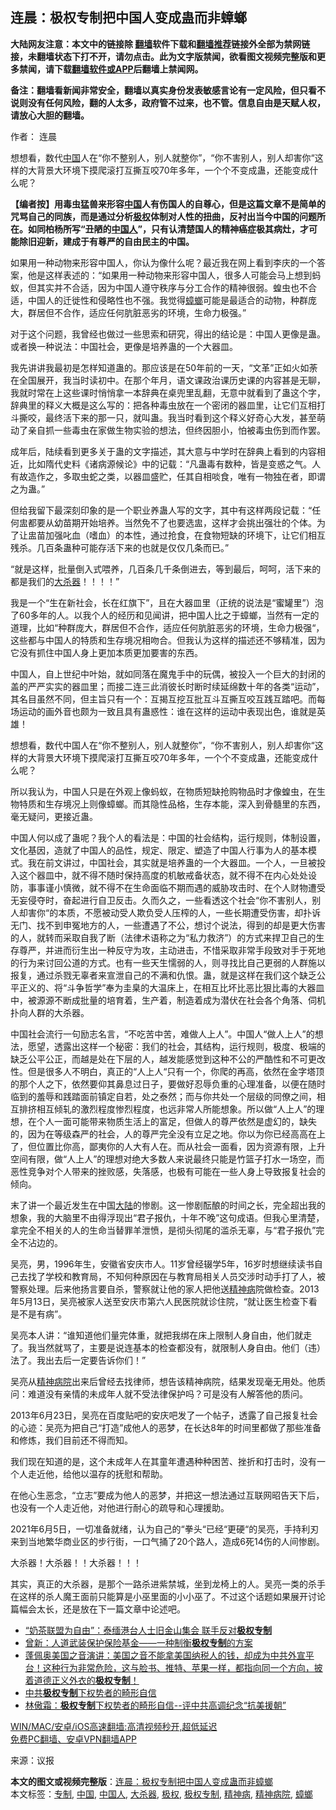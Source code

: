  <h2>连晨：极权专制把中国人变成蛊而非蟑螂</h2> <p class="notice"><b>大陆网友注意：本文中的链接除 <a href="https://github.com/bannedbook/fanqiang" >翻墙</a>软件下载和<a href="https://github.com/killgcd/justmysocks/blob/master/README.md">翻墙推荐</a>链接外全部为禁网链接，未翻墙状态下打不开，请勿点击。此为文字版禁闻，欲看图文视频完整版和更多禁闻，请下载<a href="https://github.com/bannedbook/fanqiang">翻墙软件或APP</a>后翻墙上禁闻网。</p><p>备注：翻墙看新闻非常安全，翻墙以真实身份发表敏感言论有一定风险，但只看不说则没有任何风险，翻的人太多，政府管不过来，也不管。信息自由是天赋人权，请放心大胆的翻墙。</b></p>  <div class="entry"> <p>作者： 连晨</p> <p id="summary">想想看，数代<span class='wp_keywordlink_affiliate'><a href="https://www.bannedbook.org/" title="中国" target="_blank">中国</a></span>人在“你不整别人，别人就整你”，“你不害别人，别人却害你“这样的大背景大环境下摸爬滚打互撕互咬70年多年，一个个不变成蛊，还能变成什么呢？</p> <p id="conimg"><strong>【编者按】用毒虫猛兽来形容<a href="https://www.bannedbook.org/bnews/tag/%E4%B8%AD%E5%9B%BD/" class="st_tag internal_tag" rel="tag" title="标签 中国 下的日志">中国</a>人有伤国人的自尊心，但是这篇文章不是简单的咒骂自己的同族，而是通过分析<a href="https://www.bannedbook.org/bnews/tag/%e6%9e%81%e6%9d%83/" class="st_tag internal_tag" rel="tag" title="标签 极权 下的日志">极权</a>体制对人性的扭曲，反衬出当今中国的问题所在。如同柏杨所写“丑陋的<a href="https://www.bannedbook.org/bnews/tag/%e4%b8%ad%e5%9b%bd%e4%ba%ba/" class="st_tag internal_tag" rel="tag" title="标签 中国人 下的日志">中国人</a>”，只有认清楚国人的精神癌症极其病灶，才可能除旧迎新，建成于有尊严的自由民主的中国。</strong></p> <p>如果用一种动物来形容中国人，你认为像什么呢？最近我在网上看到李庆的一个答案，他是这样表述的：“如果用一种动物来形容中国人，很多人可能会马上想到蚂蚁，但其实并不合适，因为中国人遵守秩序与分工合作的精神很弱。蝗虫也不合适，中国人的迁徙性和侵略性也不强。我觉得<a href="https://www.bannedbook.org/bnews/tag/%e8%9f%91%e8%9e%82/" class="st_tag internal_tag" rel="tag" title="标签 蟑螂 下的日志">蟑螂</a>可能是最适合的动物，种群庞大，群居但不合作，适应任何肮脏恶劣的环境，生命力极强。”</p> <p>对于这个问题，我曾经也做过一些思索和研究，得出的结论是：中国人更像是蛊。或者换一种说法：中国社会，更像是培养蛊的一个大器皿。</p> <p>我先讲讲我最初是怎样知道蛊的。那应该是在50年前的一天，“文革”正如火如荼在全国展开，我当时读初中。在那个年月，语文课政治课历史课的内容甚是无聊，我就时常在上这些课时悄悄拿一本辞典在桌兜里乱翻，无意中就看到了蛊这个字，辞典里的释义大概是这么写的：把各种毒虫放在一个密闭的器皿里，让它们互相打斗撕咬，最终活下来的那一只，就叫蛊。我当时看到这个释义好奇心大发，甚至萌动了亲自抓一些毒虫在家做生物实验的想法，但终因胆小，怕被毒虫伤到而作罢。</p>  <p>成年后，陆续看到更多关于蛊的文字描述，其大意与中学时在辞典上看到的内容相近，比如隋代史料《诸病源候论》中的记载：“凡蛊毒有数种，皆是变惑之气。人有故造作之，多取虫蛇之类，以器皿盛贮，任其自相啖食，唯有一物独在者，即谓之为蛊。”</p> <p>但给我留下最深刻印象的是一个职业养蛊人写的文字，其中有这样两段记载：“任何盅都要从幼苗期开始培养。当然免不了也要选盅，这样才会挑出强壮的个体。为了让盅苗加强叱血（嗜血）的本性，通过抢食，在食物短缺的环境下，让它们相互残杀。几百条蛊种可能存活下来的也就是仅仅几条而已。”</p> <p>“就是这样，批量倒入式喂养，几百条几千条倒进去，等到最后，呵呵，活下来的都是我们的<a href="https://www.bannedbook.org/bnews/tag/%e5%a4%a7%e6%9d%80%e5%99%a8/" class="st_tag internal_tag" rel="tag" title="标签 大杀器 下的日志">大杀器</a>！！！！”</p> <p>我是一个“生在新社会，长在红旗下”，且在大器皿里（正统的说法是“蜜罐里”）泡了60多年的人。以我个人的经历和见闻讲，把中国人比之于蟑螂，当然有一定的道理，比如“种群庞大，群居但不合作，适应任何肮脏恶劣的环境，生命力极强“，这些都与中国人的特质和生存境况相吻合。但我认为这样的描述还不够精准，因为它没有抓住中国人身上更加本质更加要害的东西。</p> <p>中国人，自上世纪中叶始，就如同落在魔鬼手中的玩偶，被投入一个巨大的封闭的盖的严严实实的器皿里；而接二连三此消彼长时断时续延绵数十年的各类“运动”，其名目虽然不同，但主旨只有一个：互揭互挖互批互斗互撕互咬互践互踏吧。而每场运动的画外音也颇为一致且具有蛊惑性：谁在这样的运动中表现出色，谁就是英雄！</p> <p>想想看，数代中国人在“你不整别人，别人就整你”，“你不害别人，别人却害你“这样的大背景大环境下摸爬滚打互撕互咬70年多年，一个个不变成蛊，还能变成什么呢？</p>  <p>所以我认为，中国人只是在外观上像蚂蚁，在物质短缺抢购物品时才像蝗虫，在生物特质和生存境况上则像蟑螂。而其隐性品格，生存本能，深入到骨髓里的东西，毫无疑问，更接近蛊。</p> <p>中国人何以成了蛊呢？我个人的看法是：中国的社会结构，运行规则，体制设置，文化基因，造就了中国人的品性，规定、限定、塑造了中国人行事为人的基本模式。我在前文讲过，中国社会，其实就是培养蛊的一个大器皿。一个人，一旦被投入这个器皿中，就不得不随时保持高度的机敏戒备状态，就不得不在内心处处设防，事事谨小慎微，就不得不在生命面临不期而遇的威胁攻击时、在个人财物遭受无妄侵夺时，奋起进行自卫反击。久而久之，一些看透这个社会“你不害别人，别人却害你“的本质，不愿被动受人欺负受人压榨的人，一些长期遭受伤害，却扑诉无门、找不到申冤地方的人，一些遭遇了不公，想讨个说法，得到的却是更大伤害的人，就转而采取自我了断（法律术语称之为“私力救济”）的方式来捍卫自己的生存尊严，并进而衍生出一种反守为攻，主动进击，不惜采取非常手段致对手于死地的行为来讨回公道的方式。也有一些天生懦弱的人，则寻找比自己更弱的人群施以报复，通过杀戮无辜者来宣泄自己的不满和仇恨。蛊，就是这样在我们这个缺乏公平正义的、将“斗争哲学”奉为圭臬的大温床上，在相互比坏比恶比狠比毒的大器皿中，被源源不断成批量的培育着，生产着，制造着成为潜伏在社会各个角落、伺机扑向人群的大杀器。</p> <p>中国社会流行一句励志名言，“不吃苦中苦，难做人上人”。中国人“做人上人”的想法，愿望，透露出这样一个秘密：我们的社会，其结构，运行规则，极度、极端的缺乏公平公正，而越是处在下层的人，越发能感觉到这种不公的严酷性和不可更改性。但是很多人不明白，真正的“人上人“只有一个，你爬的再高，依然在金字塔顶的那个人之下，依然要仰其鼻息过日子，要做好忍辱负重的心理准备，以便在随时临到的羞辱和践踏面前镇定自若，处之泰然；而与你共处一个层级的同僚之间，相互排挤相互倾轧的激烈程度惨烈程度，也远非常人所能想象。所以做“人上人”的理想，在个人一面可能带来物质生活上的富足，但做人的尊严依然是虚幻的，缺失的，因为在等级森严的社会，人的尊严完全没有立足之地。你以为你已经高高在上了，但位置比你高，鄙夷你的人大有人在。而从社会一面看，因为资源有限，上升空间有限，做“人上人”的理想对绝大多数人来说最终只能是竹篮子打水一场空，而恶性竞争对个人带来的挫败感，失落感，也极有可能在一些人身上导致报复社会的倾向。</p> <p>末了讲一个最近发生在中国<span class='wp_keywordlink_affiliate'><a href="https://www.bannedbook.org/" title="大陆" target="_blank">大陆</a></span>的惨剧。这一惨剧酝酿的时间之长，完全超出我的想象，我的大脑里不由得浮现出“君子报仇，十年不晚”这句成语。但我心里清楚，拿完全不相关的人的生命当替罪羊泄愤，是彻头彻尾的滥杀无辜，与“君子报仇”完全不沾边的。</p> <p>吴亮，男，1996年生，安徽省安庆市人。11岁曾经辍学5年，16岁时想继续读书自己去找了学校和教育局，不知何种原因在与教育局相关人员交涉时动手打了人，被警察处理。后来他扬言要自杀，警察就让他的家人把他送<a href="https://www.bannedbook.org/bnews/tag/%e7%b2%be%e7%a5%9e%e7%97%85/" class="st_tag internal_tag" rel="tag" title="标签 精神病 下的日志">精神病</a>院做检查。2013年5月13日，吴亮被家人送至安庆市第六人民医院就诊住院，“就让医生检查下看是不是有病”。</p> <p>吴亮本人讲：“谁知道他们量完体重，就把我绑在床上限制人身自由，他们就走了。我当然就骂了，主要是说连基本的检查都没有，就限制人身自由。他们（违）法了。我出去后一定要告诉你们！”</p>  <p>吴亮从<a href="https://www.bannedbook.org/bnews/tag/%e7%b2%be%e7%a5%9e%e7%97%85%e9%99%a2/" class="st_tag internal_tag" rel="tag" title="标签 精神病院 下的日志">精神病院</a>出来后曾经去找律师，想告该精神病院，结果发现毫无用处。他质问：难道没有亲情的未成年人就不受法律保护吗？可是没有人解答他的质问。</p> <p>2013年6月23日，吴亮在百度贴吧的安庆吧发了一个帖子，透露了自己报复社会的心迹：吴亮为把自己“打造”成他人的恶梦，在长达8年的时间里都做了那些准备和修炼，我们目前还不得而知。</p> <p>我们现在知道的是，这个未成年人在其童年遭遇种种困苦、挫折和打击时，没有一个人走近他，给他以温存的抚慰和帮助。</p> <p>在他心生恶念，“立志”要成为他人的恶梦，并把这一想法通过互联网昭告天下后，也没有一个人走近他，对他进行耐心的疏导和心理援助。</p> <p>2021年6月5日，一切准备就绪，认为自己的“拳头“已经“更硬“的吴亮，手持利刃来到当地繁华商业区的步行街，一口气捅了20个路人，造成6死14伤的人间惨剧。</p> <p>大杀器！大杀器！！大杀器！！！</p>  <p>其实，真正的大杀器，是那个一路杀进紫禁城，坐到龙椅上的人。吴亮一类的杀手在这样的杀人魔王面前只能算是小巫里面的小小巫了。不过这个话题如果展开讨论篇幅会太长，还是放在下一篇文章中论述吧。</p> <ul class='op-related-articles' title='相关阅读'> <li><a href='https://www.bannedbook.org/bnews/baitai/20210426/1533874.html' target='_blank'>“奶茶联盟为自由”：泰缅港台人士旧金山集会 联手反对<b>极权专制</b></a></li> <li><a href='https://www.bannedbook.org/bnews/comments/20210222/1491779.html' target='_blank'>曾新：人道武装保护保险基金——一种制衡<b>极权专制</b>的方案</a></li> <li><a href='https://www.bannedbook.org/bnews/bannedvideo/20210112/1465948.html' target='_blank'>蓬佩奥美国之音演讲：美国之音不能拿美国纳税人的钱，却成为中共外宣平台！这种行为非常危险，这与脸书、推特、苹果一样，都指向同一个方向，披着道德正义外衣的<b>极权专制</b>！</a></li> <li><a href='https://www.bannedbook.org/bnews/comments/20201102/1424435.html' target='_blank'>中共<b>极权专制</b>下权势者的畸形自信</a></li> <li><a href='https://www.bannedbook.org/bnews/baitai/20201101/1423579.html' target='_blank'>林傲霜：<b>极权专制</b>下权势者的畸形自信--评中共高调纪念“抗美援朝”</a></li> </ul> <p class="texttj"> <a href="https://github.com/bannedbook/fanqiang/wiki/V2ray%E6%9C%BA%E5%9C%BA" target="_blank">WIN/MAC/安卓/iOS高速翻墙:高清视频秒开,超低延迟</a><br/> <a href="https://github.com/bannedbook/fanqiang/wiki/%E7%A6%81%E9%97%BB%E7%BD%91%E5%AE%89%E5%8D%93%E7%BF%BB%E5%A2%99%E6%96%B0%E9%97%BBAPP" target="_blank">免费PC翻墙、安卓VPN翻墙APP</a></p><p> 来源：议报 </p><a name='sharetosocial'></a>       <div><b>本文的图文或视频完整版</b>：<a href='https://www.bannedbook.org/bnews/comments/20210619/1569934.html'>连晨：极权专制把中国人变成蛊而非蟑螂</a></div>  </div><!--END ENTRY--> <div class="postfooter"> <div>本文标签：<a href="https://www.bannedbook.org/bnews/tag/%E4%B8%93%E5%88%B6/" rel="tag">专制</a>, <a href="https://www.bannedbook.org/bnews/tag/%E4%B8%AD%E5%9B%BD/" rel="tag">中国</a>, <a href="https://www.bannedbook.org/bnews/tag/%e4%b8%ad%e5%9b%bd%e4%ba%ba/" rel="tag">中国人</a>, <a href="https://www.bannedbook.org/bnews/tag/%e5%a4%a7%e6%9d%80%e5%99%a8/" rel="tag">大杀器</a>, <a href="https://www.bannedbook.org/bnews/tag/%e6%9e%81%e6%9d%83/" rel="tag">极权</a>, <a href="https://www.bannedbook.org/bnews/tag/%E6%9E%81%E6%9D%83%E4%B8%93%E5%88%B6/" rel="tag">极权专制</a>, <a href="https://www.bannedbook.org/bnews/tag/%e7%b2%be%e7%a5%9e%e7%97%85/" rel="tag">精神病</a>, <a href="https://www.bannedbook.org/bnews/tag/%e7%b2%be%e7%a5%9e%e7%97%85%e9%99%a2/" rel="tag">精神病院</a>, <a href="https://www.bannedbook.org/bnews/tag/%e8%9f%91%e8%9e%82/" rel="tag">蟑螂</a></div>  </div><!--END POSTFOOTER--> 